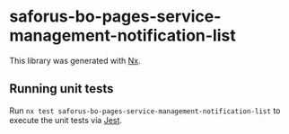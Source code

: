 # saforus-bo-pages-service-management-notification-list

This library was generated with [Nx](https://nx.dev).

## Running unit tests

Run `nx test saforus-bo-pages-service-management-notification-list` to execute the unit tests via [Jest](https://jestjs.io).

